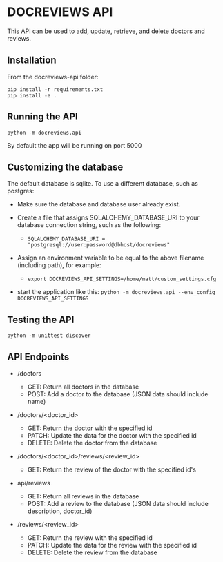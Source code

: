 DOCREVIEWS API
=============
This API can be used to add, update, retrieve, and delete doctors and reviews.


Installation
------------
From the docreviews-api folder:

    pip install -r requirements.txt
    pip install -e .

Running the API
---------------

    python -m docreviews.api

By default the app will be running on port 5000


Customizing the database
------------------------

The default database is sqlite.  To use a different database, such as postgres:

- Make sure the database and database user already exist.

- Create a file that assigns SQLALCHEMY_DATABASE_URI to your database connection string, such as the following:
    - `SQLALCHEMY_DATABASE_URI = "postgresql://user:password@dbhost/docreviews"`

- Assign an environment variable to be equal to the above filename (including path), for example:
    - `export DOCREVIEWS_API_SETTINGS=/home/matt/custom_settings.cfg`

- start the application like this:
    `python -m docreviews.api --env_config DOCREVIEWS_API_SETTINGS`



Testing the API
---------------

    python -m unittest discover


API Endpoints
-------------

- /doctors
    - GET: Return all doctors in the database
    - POST: Add a doctor to the database (JSON data should include name)

- /doctors/<doctor_id>
    - GET: Return the doctor with the specified id
    - PATCH: Update the data for the doctor with the specified id
    - DELETE: Delete the doctor from the database

- /doctors/<doctor_id>/reviews/<review_id>
    - GET: Return the review of the doctor with the specified id's

- api/reviews
    - GET: Return all reviews in the database
    - POST: Add a review to the database (JSON data should include description, doctor_id)

- /reviews/<review_id>
    - GET: Return the review with the specified id
    - PATCH: Update the data for the review with the specified id
    - DELETE: Delete the review from the database
